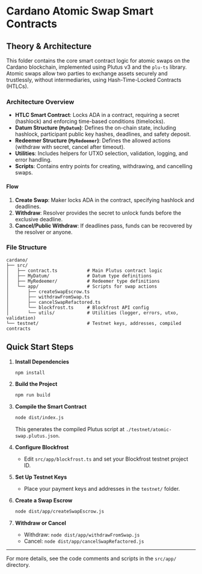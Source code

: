 # Cardano Atomic Swap Smart Contracts

## Theory & Architecture

This folder contains the core smart contract logic for atomic swaps on the Cardano blockchain, implemented using Plutus v3 and the `plu-ts` library. Atomic swaps allow two parties to exchange assets securely and trustlessly, without intermediaries, using Hash-Time-Locked Contracts (HTLCs).

### Architecture Overview

- **HTLC Smart Contract**: Locks ADA in a contract, requiring a secret (hashlock) and enforcing time-based conditions (timelocks).
- **Datum Structure (`MyDatum`)**: Defines the on-chain state, including hashlock, participant public key hashes, deadlines, and safety deposit.
- **Redeemer Structure (`MyRedeemer`)**: Defines the allowed actions (withdraw with secret, cancel after timeout).
- **Utilities**: Includes helpers for UTXO selection, validation, logging, and error handling.
- **Scripts**: Contains entry points for creating, withdrawing, and cancelling swaps.

#### Flow
1. **Create Swap**: Maker locks ADA in the contract, specifying hashlock and deadlines.
2. **Withdraw**: Resolver provides the secret to unlock funds before the exclusive deadline.
3. **Cancel/Public Withdraw**: If deadlines pass, funds can be recovered by the resolver or anyone.

### File Structure
```
cardano/
├── src/
│   ├── contract.ts           # Main Plutus contract logic
│   ├── MyDatum/              # Datum type definitions
│   ├── MyRedeemer/           # Redeemer type definitions
│   └── app/                  # Scripts for swap actions
│       ├── createSwapEscrow.ts
│       ├── withdrawFromSwap.ts
│       ├── cancelSwapRefactored.ts
│       └── blockfrost.ts     # Blockfrost API config
│       └── utils/            # Utilities (logger, errors, utxo, validation)
└── testnet/                  # Testnet keys, addresses, compiled contracts
```

## Quick Start Steps

1. **Install Dependencies**
   ```bash
   npm install
   ```

2. **Build the Project**
   ```bash
   npm run build
   ```

3. **Compile the Smart Contract**
   ```bash
   node dist/index.js
   ```
   This generates the compiled Plutus script at `./testnet/atomic-swap.plutus.json`.

4. **Configure Blockfrost**
   - Edit `src/app/blockfrost.ts` and set your Blockfrost testnet project ID.

5. **Set Up Testnet Keys**
   - Place your payment keys and addresses in the `testnet/` folder.

6. **Create a Swap Escrow**
   ```bash
   node dist/app/createSwapEscrow.js
   ```

7. **Withdraw or Cancel**
   - Withdraw: `node dist/app/withdrawFromSwap.js`
   - Cancel: `node dist/app/cancelSwapRefactored.js`

---

For more details, see the code comments and scripts in the `src/app/` directory.

